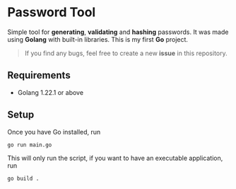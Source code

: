 # Password Tool
Simple tool for **generating**, **validating** and **hashing** passwords. It was made using **Golang** with built-in libraries. This is my first **Go** project.

> If you find any bugs, feel free to create a new **issue** in this repository.

## Requirements
- Golang 1.22.1 or above 

## Setup
Once you have Go installed, run

```bash
go run main.go
```

This will only run the script, if you want to have an executable application, run

```bash
go build .
```